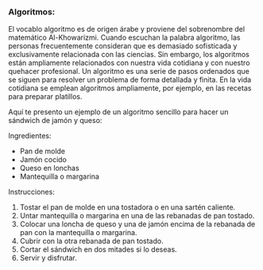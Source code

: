 ### Algoritmos:

El vocablo algoritmo es de origen árabe y proviene del sobrenombre del matemático Al-Khowarizmi. Cuando escuchan la palabra algoritmo,
las personas frecuentemente consideran que es demasiado sofisticada y exclusivamente relacionada con las ciencias. Sin embargo,
los algoritmos están ampliamente relacionados con nuestra vida cotidiana y con nuestro quehacer profesional. Un 
algoritmo es una serie de pasos ordenados que se siguen para resolver un problema de forma detallada y finita.
En la vida cotidiana se emplean algoritmos ampliamente, por ejemplo, en las
recetas para preparar platillos.

Aquí te presento un ejemplo de un algoritmo sencillo para hacer un sándwich de jamón y queso:

Ingredientes:

+ Pan de molde
+ Jamón cocido
+ Queso en lonchas
+ Mantequilla o margarina


Instrucciones:

1. Tostar el pan de molde en una tostadora o en una sartén caliente.
2. Untar mantequilla o margarina en una de las rebanadas de pan tostado.
3. Colocar una loncha de queso y una de jamón encima de la rebanada de pan con la mantequilla o margarina.
4. Cubrir con la otra rebanada de pan tostado.
5. Cortar el sándwich en dos mitades si lo deseas.
6. Servir y disfrutar.

